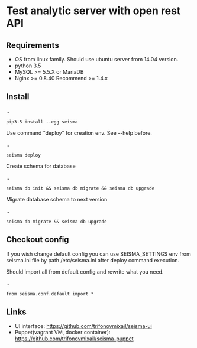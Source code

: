 Test analytic server with open rest API
=======================================

Requirements
------------

* OS from linux family. Should use ubuntu server from 14.04 version.
* python 3.5
* MySQL >= 5.5.X or MariaDB
* Nginx >=  0.8.40 Recommend >= 1.4.x


Install
-------

..

    pip3.5 install --egg seisma

Use command "deploy" for creation env. See --help before.

..

    seisma deploy

Create schema for database

..

    seisma db init && seisma db migrate && seisma db upgrade


Migrate database schema to next version

..

    seisma db migrate && seisma db upgrade


Checkout config
---------------

If you wish change default config you can use SEISMA_SETTINGS env from seisma.ini file by path /etc/seisma.ini after
deploy command execution.

Should import all from default config and rewrite what you need.

..

    from seisma.conf.default import *


Links
-----

* UI interface: https://github.com/trifonovmixail/seisma-ui
* Puppet(vagrant VM, docker container): https://github.com/trifonovmixail/seisma-puppet
